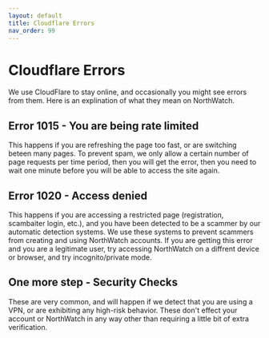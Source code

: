 ```yaml
---
layout: default
title: Cloudflare Errors
nav_order: 99
---
```

# Cloudflare Errors
We use CloudFlare to stay online, and occasionally you might see errors from them.  Here is an explination of what they mean on NorthWatch.

## Error 1015 - You are being rate limited
This happens if you are refreshing the page too fast, or are switching beteen many pages.  To prevent spam, we only allow a certain number of page requests per time period, then you will get the error, then you need to wait one minute before you will be able to access the site again.

## Error 1020 - Access denied
This happens if you are accessing a restricted page (registration, scambaiter login, etc.), and you have been detected to be a scammer by our automatic detection systems.  We use these systems to prevent scammers from creating and using NorthWatch accounts.  If you are getting this error and you are a legitimate user, try accessing NorthWatch on a diffrent device or browser, and try incognito/private mode.

## One more step - Security Checks
These are very common, and will happen if we detect that you are using a VPN, or are exhibiting any high-risk behavior.  These don't effect your account or NorthWatch in any way other than requiring a little bit of extra verification.
